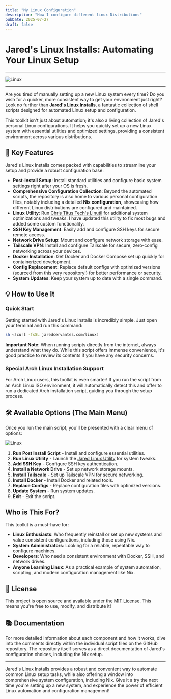 ```yaml
---
title: "My Linux Configuration"
description: "How I configure different linux Distributions"
pubDate: 2025-07-27
draft: false
---
```


# Jared's Linux Installs: Automating Your Linux Setup

---

![Linux](https://qmpdliftraf4pov3.public.blob.vercel-storage.com/tux-b91fJLvI1Otb3xyK5KNNjYobaitzfT.webp)

---

Are you tired of manually setting up a new Linux system every time? Do you wish for a quicker, more consistent way to get your environment just right? Look no further than **[Jared's Linux Installs](https://github.com/Jaredy899/linux.git)**, a fantastic collection of shell scripts designed for automated Linux setup and configuration.

This toolkit isn't just about automation; it's also a living collection of Jared's personal Linux configurations. It helps you quickly set up a new Linux system with essential utilities and optimized settings, providing a consistent environment across various distributions.

## 🚀 Key Features

Jared's Linux Installs comes packed with capabilities to streamline your setup and provide a robust configuration base:

* **Post-install Setup**: Install standard utilities and configure basic system settings right after your OS is fresh.
* **Comprehensive Configuration Collection**: Beyond the automated scripts, the repository is also home to various personal configuration files, notably including a detailed **Nix configuration**, showcasing how different Linux distributions are configured and maintained.
* **Linux Utility**: Run [Chris Titus Tech's Linutil](https://github.com/ChrisTitusTech/linutil) for additional system optimizations and tweaks. I have updated this utility to fix most bugs and added some custom functionality.
* **SSH Key Management**: Easily add and configure SSH keys for secure remote access.
* **Network Drive Setup**: Mount and configure network storage with ease.
* **Tailscale VPN**: Install and configure Tailscale for secure, zero-config networking across your devices.
* **Docker Installation**: Get Docker and Docker Compose set up quickly for containerized development.
* **Config Replacement**: Replace default configs with optimized versions (sourced from this very repository!) for better performance or security.
* **System Updates**: Keep your system up to date with a single command.

## 💡 How to Use It

### Quick Start

Getting started with Jared's Linux Installs is incredibly simple. Just open your terminal and run this command:

```sh
sh <(curl -fsSL jaredcervantes.com/linux)
```

**Important Note**: When running scripts directly from the internet, always understand what they do. While this script offers immense convenience, it's good practice to review its contents if you have any security concerns.

### Special Arch Linux Installation Support

For Arch Linux users, this toolkit is even smarter! If you run the script from an Arch Linux ISO environment, it will automatically detect this and offer to run a dedicated Arch installation script, guiding you through the setup process.

## 🛠️ Available Options (The Main Menu)

Once you run the main script, you'll be presented with a clear menu of options:

![Linux](https://qmpdliftraf4pov3.public.blob.vercel-storage.com/linux-xLV0UbU0VyzQ6fq5pGtQje6HaV50g0.webp)

1. **Run Post Install Script** - Install and configure essential utilities.
2. **Run Linux Utility** - Launch the [Jared Linux Utility](https://github.com/Jaredy899/jaredlinutil) for system tweaks.
3. **Add SSH Key** - Configure SSH key authentication.
4. **Install a Network Drive** - Set up network storage mounts.
5. **Install Tailscale** - Set up Tailscale VPN for secure networking.
6. **Install Docker** - Install Docker and related tools.
7. **Replace Configs** - Replace configuration files with optimized versions.
8. **Update System** - Run system updates.
9. **Exit** - Exit the script.

## Who is This For?

This toolkit is a must-have for:

* **Linux Enthusiasts**: Who frequently reinstall or set up new systems and value consistent configurations, including those using Nix.
* **System Administrators**: Looking for a reliable, repeatable way to configure machines.
* **Developers**: Who need a consistent environment with Docker, SSH, and network drives.
* **Anyone Learning Linux**: As a practical example of system automation, scripting, and modern configuration management like Nix.

## 📝 License

This project is open source and available under the [MIT License](https://github.com/Jaredy899/linux/blob/main/LICENSE). This means you're free to use, modify, and distribute it!

## 📚 Documentation

For more detailed information about each component and how it works, dive into the comments directly within the individual script files on the GitHub repository. The repository itself serves as a direct documentation of Jared's configuration choices, including the Nix setup.

---

Jared's Linux Installs provides a robust and convenient way to automate common Linux setup tasks, while also offering a window into comprehensive system configuration, including Nix. Give it a try the next time you're setting up a new system, and experience the power of efficient Linux automation and configuration management!
